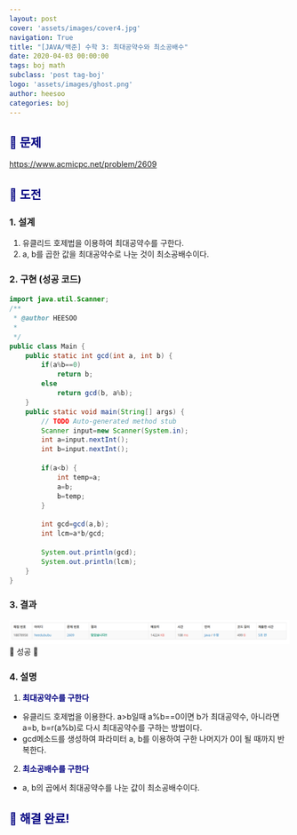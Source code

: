 ```yaml
---
layout: post
cover: 'assets/images/cover4.jpg'
navigation: True
title: "[JAVA/백준] 수학 3: 최대공약수와 최소공배수"
date: 2020-04-03 00:00:00
tags: boj math
subclass: 'post tag-boj'
logo: 'assets/images/ghost.png'
author: heesoo
categories: boj
---
```

## <span style="color:navy">👀 문제</span>
<https://www.acmicpc.net/problem/2609>

## <span style="color:navy">👊 도전</span>

### 1. 설계
1. 유클리드 호제법을 이용하여 최대공약수를 구한다.
2. a, b를 곱한 값을 최대공약수로 나눈 것이 최소공배수이다.

### 2. 구현 (성공 코드)
```java
import java.util.Scanner;
/**
 * @author HEESOO
 *
 */
public class Main {
	public static int gcd(int a, int b) {
		if(a%b==0)
			return b;
		else
			return gcd(b, a%b);
	}
	public static void main(String[] args) {
		// TODO Auto-generated method stub
		Scanner input=new Scanner(System.in);
		int a=input.nextInt();
		int b=input.nextInt();
		
		if(a<b) {
			int temp=a;
			a=b;
			b=temp;
		}
		
		int gcd=gcd(a,b);
		int lcm=a*b/gcd;
		
		System.out.println(gcd);
		System.out.println(lcm);
	}
}

 ```

### 3. 결과
![실행결과](./assets/images/200403_3.PNG)
🤟 성공 🤟  

### 4. 설명
1. **<span style="color:navy">최대공약수를 구한다</span>**
- 유클리드 호제법을 이용한다. a>b일때 a%b==0이면 b가 최대공약수, 아니라면 a=b, b=r(a%b)로 다시 최대공약수를 구하는 방법이다.
- gcd메소드를 생성하여 파라미터 a, b를 이용하여 구한 나머지가 0이 될 때까지 반복한다.
2. **<span style="color:navy">최소공배수를 구한다</span>**
- a, b의 곱에서 최대공약수를 나눈 값이 최소공배수이다.

## <span style="color:navy">👏 해결 완료!</span>

